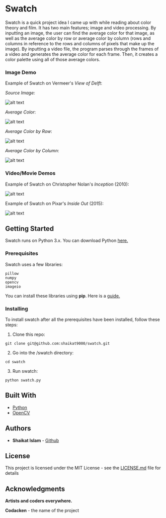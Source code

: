# Swatch
Swatch is a quick project idea I came up with while reading about color theory and film. It has two main features; image and video processing. By inputting an image, the user can find the average color for that image, as well as the average color by row or average color by column (rows and columns in reference to the rows and columns of pixels that make up the image). By inputting a video file, the program parses through the frames of a video and generates the average color for each frame. Then, it creates a color palette using all of those average colors. 

### Image Demo
Example of Swatch on Vermeer's <i>View of Delft</i>:

<em>Source Image:</em>

![alt text](https://github.com/shaikat9000/swatch/blob/master/examples/viewofdelft.jpg)

<em>Average Color</em>:

![alt text](https://github.com/shaikat9000/swatch/blob/master/examples/average_color.jpg)

<em>Average Color by Row</em>:

![alt text](https://github.com/shaikat9000/swatch/blob/master/examples/average_row.jpg)

<em>Average Color by Column</em>:

![alt text](https://github.com/shaikat9000/swatch/blob/master/examples/average_col.jpg)

### Video/Movie Demos
Example of Swatch on Christopher Nolan's <i>Inception</i> (2010):

![alt text](https://github.com/shaikat9000/swatch/blob/master/examples/inception.jpg)


Example of Swatch on Pixar's <i>Inside Out</i> (2015):

![alt text](https://github.com/shaikat9000/swatch/blob/master/examples/insideout.jpg)


## Getting Started
Swatch runs on Python 3.x. 
You can download Python [here.](https://www.python.org/downloads/ "Python Download")

### Prerequisites
Swatch uses a few libraries:

```
pillow
numpy
opencv
imageio
```

You can install these libraries using <b>pip</b>.
Here is a [guide.](https://packaging.python.org/tutorials/installing-packages/ "pip guide")

### Installing
To install swatch after all the prerequisites have been installed, follow these steps:

1) Clone this repo:
```
git clone git@github.com:shaikat9000/swatch.git
```

2) Go into the /swatch directory:
```
cd swatch
```

3) Run swatch:
```
python swatch.py
```

## Built With
* [Python](https://www.python.org/downloads/) 
* [OpenCV](https://opencv.org/) 


## Authors
* **Shaikat Islam** - [Github](https://github.com/shaikat9000/)


## License
This project is licensed under the MIT License - see the [LICENSE.md](LICENSE.md) file for details

## Acknowledgments
**Artists and coders everywhere.**

**Codacken** - the name of the project
